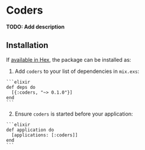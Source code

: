 # Coders

**TODO: Add description**

## Installation

If [available in Hex](https://hex.pm/docs/publish), the package can be installed as:

  1. Add `coders` to your list of dependencies in `mix.exs`:

    ```elixir
    def deps do
      [{:coders, "~> 0.1.0"}]
    end
    ```

  2. Ensure `coders` is started before your application:

    ```elixir
    def application do
      [applications: [:coders]]
    end
    ```

